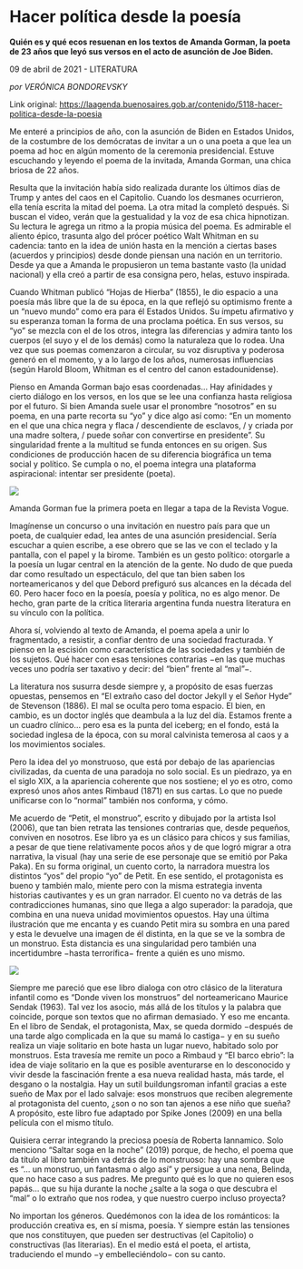 # Hacer política desde la poesía

**Quién es y qué ecos resuenan en los textos de Amanda Gorman, la poeta de 23 años que leyó sus versos en el acto de asunción de Joe Biden.**

09 de abril de 2021 - LITERATURA

_por VERÓNICA BONDOREVSKY_

Link original: https://laagenda.buenosaires.gob.ar/contenido/5118-hacer-politica-desde-la-poesia



Me enteré a principios de año, con la asunción de Biden en Estados Unidos, de la costumbre de los demócratas de invitar a un o una poeta a que lea un poema ad hoc en algún momento de la ceremonia presidencial. Estuve escuchando y leyendo el poema de la invitada, Amanda Gorman, una chica briosa de 22 años.




Resulta que la invitación había sido realizada durante los últimos días de Trump y antes del caos en el Capitolio. Cuando los desmanes ocurrieron, ella tenía escrita la mitad del poema. La otra mitad la completó después. Si buscan el video, verán que la gestualidad y la voz de esa chica hipnotizan. Su lectura le agrega un ritmo a la propia música del poema. Es admirable el aliento épico, trasunta algo del prócer poético Walt Whitman en su cadencia: tanto en la idea de unión hasta en la mención a ciertas bases (acuerdos y principios) desde donde piensan una nación en un territorio. Desde ya que a Amanda le propusieron un tema bastante vasto (la unidad nacional) y ella creó a partir de esa consigna pero, helas, estuvo inspirada.




Cuando Whitman publicó “Hojas de Hierba” (1855), le dio espacio a una poesía más libre que la de su época, en la que reflejó su optimismo frente a un “nuevo mundo” como era para él Estados Unidos. Su ímpetu afirmativo y su esperanza toman la forma de una proclama poética. En sus versos, su “yo” se mezcla con el de los otros, integra las diferencias y admira tanto los cuerpos (el suyo y el de los demás) como la naturaleza que lo rodea. Una vez que sus poemas comenzaron a circular, su voz disruptiva y poderosa generó en el momento, y a lo largo de los años, numerosas influencias (según Harold Bloom, Whitman es el centro del canon estadounidense).




Pienso en Amanda Gorman bajo esas coordenadas… Hay afinidades y cierto diálogo en los versos, en los que se lee una confianza hasta religiosa por el futuro. Si bien Amanda suele usar el pronombre “nosotros” en su poema, en una parte recorta su “yo” y dice algo así como: “En un momento en el que una chica negra y flaca / descendiente de esclavos, / y criada por una madre soltera, / puede soñar con convertirse en presidente”. Su singularidad frente a la multitud se funda entonces en su origen. Sus condiciones de producción hacen de su diferencia biográfica un tema social y político. Se cumpla o no, el poema integra una plataforma aspiracional: intentar ser presidente (poeta).




![](https://cdn.flowlikemusic.com/files/images/46023/20fa60dc-bbb8-4458-ba7a-569b6b1cc4c5.jpeg)




Amanda Gorman fue la primera poeta en llegar a tapa de la Revista Vogue.




Imagínense un concurso o una invitación en nuestro país para que un poeta, de cualquier edad, lea antes de una asunción presidencial. Sería escuchar a quien escribe, a ese obrero que se las ve con el teclado y la pantalla, con el papel y la birome. También es un gesto político: otorgarle a la poesía un lugar central en la atención de la gente. No dudo de que pueda dar como resultado un espectáculo, del que tan bien saben los norteamericanos y del que Debord prefiguró sus alcances en la década del 60. Pero hacer foco en la poesía, poesía y política, no es algo menor. De hecho, gran parte de la crítica literaria argentina funda nuestra literatura en su vínculo con la política.




Ahora sí, volviendo al texto de Amanda, el poema apela a unir lo fragmentado, a resistir, a confiar dentro de una sociedad fracturada. Y pienso en la escisión como característica de las sociedades y también de los sujetos. Qué hacer con esas tensiones contrarias −en las que muchas veces uno podría ser taxativo y decir: del “bien” frente al “mal”−.




La literatura nos susurra desde siempre y, a propósito de esas fuerzas opuestas, pensemos en “El extraño caso del doctor Jekyll y el Señor Hyde” de Stevenson (1886). El mal se oculta pero toma espacio. El bien, en cambio, es un doctor inglés que deambula a la luz del día. Estamos frente a un cuadro clínico… pero esa es la punta del iceberg; en el fondo, está la sociedad inglesa de la época, con su moral calvinista temerosa al caos y a los movimientos sociales.




Pero la idea del yo monstruoso, que está por debajo de las apariencias civilizadas, da cuenta de una paradoja no solo social. Es un piedrazo, ya en el siglo XIX, a la apariencia coherente que nos sostiene; el yo es otro, como expresó unos años antes Rimbaud (1871) en sus cartas. Lo que no puede unificarse con lo “normal” también nos conforma, y cómo.




Me acuerdo de “Petit, el monstruo”, escrito y dibujado por la artista Isol (2006), que tan bien retrata las tensiones contrarias que, desde pequeños, conviven en nosotros. Ese libro ya es un clásico para chicos y sus familias, a pesar de que tiene relativamente pocos años y de que logró migrar a otra narrativa, la visual (hay una serie de ese personaje que se emitió por Paka Paka). En su forma original, un cuento corto, la narradora muestra los distintos “yos” del propio “yo” de Petit. En ese sentido, el protagonista es bueno y también malo, miente pero con la misma estrategia inventa historias cautivantes y es un gran narrador. El cuento no va detrás de las contradicciones humanas, sino que llega a algo superador: la paradoja, que combina en una nueva unidad movimientos opuestos. Hay una última ilustración que me encanta y es cuando Petit mira su sombra en una pared y esta le devuelve una imagen de él distinta, en la que se ve la sombra de un monstruo. Esta distancia es una singularidad pero también una incertidumbre −hasta terrorífica− frente a quién es uno mismo.




![](https://cdn.flowlikemusic.com/files/images/46022/6e3b0ec1-21de-4e7a-ad5f-f69c03538f8f.jpeg)




Siempre me pareció que ese libro dialoga con otro clásico de la literatura infantil como es “Donde viven los monstruos” del norteamericano Maurice Sendak (1963). Tal vez los asocio, más allá de los títulos y la palabra que coincide, porque son textos que no afirman demasiado. Y eso me encanta. En el libro de Sendak, el protagonista, Max, se queda dormido −después de una tarde algo complicada en la que su mamá lo castiga− y en su sueño realiza un viaje solitario en bote hasta un lugar nuevo, habitado solo por monstruos. Esta travesía me remite un poco a Rimbaud y “El barco ebrio”: la idea de viaje solitario en la que es posible aventurarse en lo desconocido y vivir desde la fascinación frente a esa nueva realidad hasta, más tarde, el desgano o la nostalgia. Hay un sutil buildungsroman infantil gracias a este sueño de Max por el lado salvaje: esos monstruos que reciben alegremente al protagonista del cuento, ¿son o no son tan ajenos a ese niño que sueña? A propósito, este libro fue adaptado por Spike Jones (2009) en una bella película con el mismo título.




Quisiera cerrar integrando la preciosa poesía de Roberta Iannamico. Solo menciono “Saltar soga en la noche” (2019) porque, de hecho, el poema que da título al libro también va detrás de lo monstruoso: hay una sombra que es “… un monstruo, un fantasma o algo así” y persigue a una nena, Belinda, que no hace caso a sus padres. Me pregunto qué es lo que no quieren esos papás… que su hija durante la noche ¿salte a la soga o que descubra el “mal” o lo extraño que nos rodea, y que nuestro cuerpo incluso proyecta?




No importan los géneros. Quedémonos con la idea de los románticos: la producción creativa es, en sí misma, poesía. Y siempre están las tensiones que nos constituyen, que pueden ser destructivas (el Capitolio) o constructivas (las literarias). En el medio está el poeta, el artista, traduciendo el mundo −y embelleciéndolo− con su canto.



